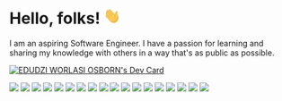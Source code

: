 # Hello, folks! <img src="https://github.com/ewosborn/ewosborn/blob/main/wave.gif" width="30px">
I am an aspiring Software Engineer. I have a passion for learning and sharing my knowledge with others in a way that's as public as possible.

<a href="https://app.daily.dev/Anointed_Bethel"><img src="https://api.daily.dev/devcards/1a6867d523484abdb4f5190803543076.png?r=hsn" width="400" alt="EDUDZI WORLASI OSBORN's Dev Card"/></a>

![](https://img.shields.io/badge/OS-Linux-informational?style=flat&logo=linux)
![](https://img.shields.io/badge/OS-Windows_10-informational?style=flat&logo=windows)
![](https://img.shields.io/badge/Editor-VS_Code-informational?style=flat&logo=vsco)
![](https://img.shields.io/badge/Code-Python-informational?style=flat&logo=python)
![](https://img.shields.io/badge/Code-C++-informational?style=flat&logo=cpp)
![](https://img.shields.io/badge/Code-Java-informational?style=flat&logo=java)
![](https://img.shields.io/badge/Code-JavaScript-informational?style=flat&logo=javascript)
![](https://img.shields.io/badge/Code-HTML-informational?style=flat&logo=html)
![](https://img.shields.io/badge/Code-CSS-informational?style=flat&logo=css)
![](https://img.shields.io/badge/Server-Apache-informational?style=flat&logo=apache)
![](https://img.shields.io/badge/Cloud-AWS-informational?style=flat&logo=amazonaws)
![](https://img.shields.io/badge/Framework-Flutter-informational?style=flat&logo=flutter)
![](https://img.shields.io/badge/Framework-ReactJS-informational?style=flat&logo=react)
![](https://img.shields.io/badge/Tool-Chrome_Developer_Tools-informational?style=flat&logo=googlechrome)
![](https://img.shields.io/badge/Tool-GitHub-informational?style=flat&logo=github)
![](https://img.shields.io/badge/Tool-CodePen-informational?style=flat&logo=codepen)
![](https://img.shields.io/badge/Tool-NPM-informational?style=flat&logo=npm)
![](https://img.shields.io/badge/Tool-Figma-informational?style=flat&logo=figma)

